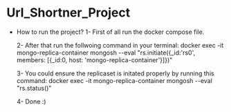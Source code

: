 # Url_Shortner_Project

- How to run the project?
  1- First of all run the docker compose file.

  2- After that run the follwoing command in your terminal:
  docker exec -it mongo-replica-container mongosh --eval "rs.initiate({_id:'rs0', members: [{_id:0, host: 'mongo-replica-container'}]})"

  3- You could ensure the replicaset is initated properly by running this command:
    docker exec -it mongo-replica-container mongosh --eval "rs.status()"

  4- Done :)
